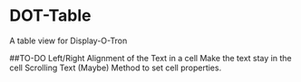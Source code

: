 # DOT-Table
A table view for Display-O-Tron


##TO-DO
Left/Right Alignment of the Text in a cell
Make the text stay in the cell
Scrolling Text
(Maybe) Method to set cell properties.
